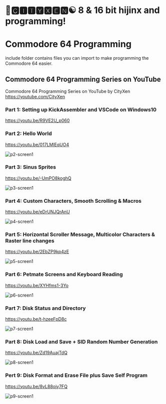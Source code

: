 # 🌆🅲🅸🆃🆈🆇🅴🅽☯️ 8 & 16 bit hijinx and programming!

# Commodore 64 Programming

include folder contains files you can import to make programming the Commodore 64 easier.

## Commodore 64 Programming Series on YouTube

Commodore 64 Programming Series on YouTube by CityXen https://youtube.com/CityXen

### Part 1: Setting up KickAssembler and VSCode on Windows10
https://youtu.be/R9VE2U_p060

### Part 2: Hello World
https://youtu.be/017LMlEqUO4

![p2-screen1](https://raw.githubusercontent.com/cityxen/Commodore64_Programming/master/Part2%20-%20Hello%20World/images/screen1.jpg)

### Part 3: Sinus Sprites
https://youtu.be/-UmPO8koghQ

![p3-screen1](https://raw.githubusercontent.com/cityxen/Commodore64_Programming/master/Part3%20-%20Sinus%20Sprites/images/screen1.jpg)

### Part 4: Custom Characters, Smooth Scrolling & Macros
https://youtu.be/eDrUNJQrAnU

![p4-screen1](https://raw.githubusercontent.com/cityxen/Commodore64_Programming/master/Part4%20-%20Custom%20Chars,%20Smooth%20Scrolling/images/screen1.jpg)

### Part 5: Horizontal Scroller Message, Multicolor Characters & Raster line changes
https://youtu.be/2EbZP9kp4zE

![p5-screen1](https://raw.githubusercontent.com/cityxen/Commodore64_Programming/master/Part5%20-%20Scroller%20Message/images/screen1.jpg)

### Part 6: Petmate Screens and Keyboard Reading
https://youtu.be/XYHfms1-3Yo


![p6-screen1](https://raw.githubusercontent.com/cityxen/Commodore64_Programming/master/Part6%20-%20Petmate%20Screens%20and%20Keyboard/images/screen1.jpg)

### Part 7: Disk Status and Directory
https://youtu.be/t-hzeeFpD8c

![p7-screen1](https://raw.githubusercontent.com/cityxen/Commodore64_Programming/master/Part7%20-%20Disk%20Status%20and%20Directory/images/screen1.jpg)

### Part 8: Disk Load and Save + SID Random Number Generation
https://youtu.be/Zd19AuajTdQ

![p8-screen1](https://github.com/cityxen/Commodore64_Programming/blob/master/Part8%20-%20Disk%20Load%20and%20Save/images/ss1-2.jpg)

### Pert 9: Disk Format and Erase File plus Save Self Program
https://youtu.be/8vL88ojy7FQ

![p9-screen1](https://github.com/cityxen/Commodore64_Programming/blob/master/Part9%20-%20Disk%20Initialize%20and%20Erase%20File/images/ss1.jpg)

